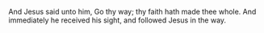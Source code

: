 And Jesus said unto him, Go thy way; thy faith hath made thee whole. And immediately he received his sight, and followed Jesus in the way.
